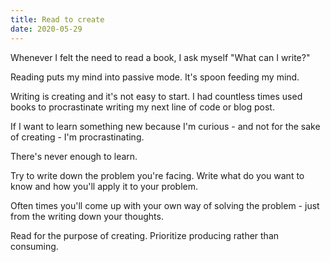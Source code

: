 ```yaml
---
title: Read to create
date: 2020-05-29
---
```


Whenever I felt the need to read a book, I ask myself "What can I write?"

Reading puts my mind into passive mode. It's spoon feeding my mind.

Writing is creating and it's not easy to start. I had countless times used books to procrastinate writing my next line of code or blog post.

If I want to learn something new because I'm curious - and not for the sake of creating - I'm procrastinating.

There's never enough to learn.

Try to write down the problem you're facing. Write what do you want to know and how you'll apply it to your problem.

Often times you'll come up with your own way of solving the problem - just from the writing down your thoughts.

Read for the purpose of creating. Prioritize producing rather than consuming.

